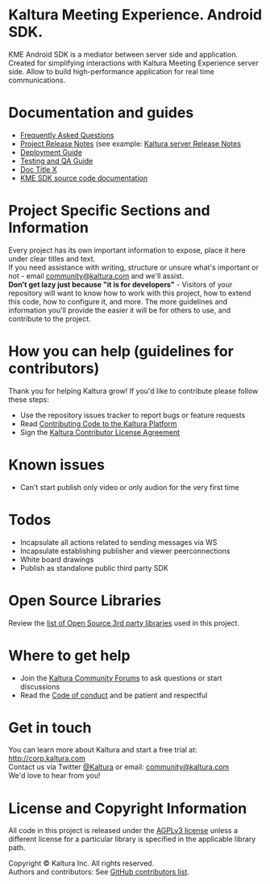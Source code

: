# Kaltura Meeting Experience. Android SDK.
KME Android SDK is a mediator between server side and application. Created for simplifying interactions with Kaltura Meeting Experience server side.
Allow to build high-performance application for real time communications.

# Documentation and guides
* [Frequently Asked Questions](http://linktodoc.com)
* [Project Release Notes](http://linktodoc.com) (see example: [Kaltura server Release Notes](https://github.com/kaltura/server/blob/master/release-notes.md)
* [Deployment Guide](user-guide.md)
* [Testing and QA Guide](http://linktodoc.com)
* [Doc Title X](http://linktodoc.com)
* [KME SDK source code documentation](https://musical-giggle-e6fd5293.pages.github.io/)

# Project Specific Sections and Information
Every project has its own important information to expose, place it here under clear titles and text.  
If you need assistance with writing, structure or unsure what's important or not - email community@kaltura.com and we'll assist.  
**Don’t get lazy just because "it is for developers"** - Visitors of your repository will want to know how to work with this project, how to extend this code, how to configure it, and more. The more guidelines and information you'll provide the easier it will be for others to use, and contribute to the project.

# How you can help (guidelines for contributors) 
Thank you for helping Kaltura grow! If you'd like to contribute please follow these steps:
* Use the repository issues tracker to report bugs or feature requests
* Read [Contributing Code to the Kaltura Platform](https://github.com/kaltura/platform-install-packages/blob/master/doc/Contributing-to-the-Kaltura-Platform.md)
* Sign the [Kaltura Contributor License Agreement](https://agentcontribs.kaltura.org/)

# Known issues
 - Can't start publish only video or only audion for the very first time

# Todos
 - Incapsulate all actions related to sending messages via WS
 - Incapsulate establishing publisher and viewer peerconnections
 - White board drawings
 - Publish as standalone public third party SDK
 
# Open Source Libraries
Review the [list of Open Source 3rd party libraries](open-source-libraries.md) used in this project.

# Where to get help
* Join the [Kaltura Community Forums](https://forum.kaltura.org/) to ask questions or start discussions
* Read the [Code of conduct](https://forum.kaltura.org/faq) and be patient and respectful

# Get in touch
You can learn more about Kaltura and start a free trial at: http://corp.kaltura.com    
Contact us via Twitter [@Kaltura](https://twitter.com/Kaltura) or email: community@kaltura.com  
We'd love to hear from you!

# License and Copyright Information
All code in this project is released under the [AGPLv3 license](http://www.gnu.org/licenses/agpl-3.0.html) unless a different license for a particular library is specified in the applicable library path.   

Copyright © Kaltura Inc. All rights reserved.   
Authors and contributors: See [GitHub contributors list](https://github.com/kaltura/YOURREPONAME/graphs/contributors).
